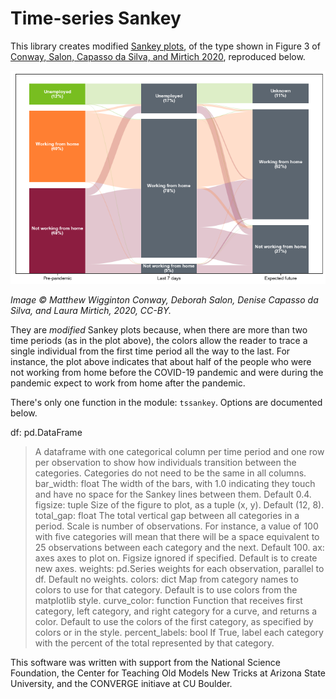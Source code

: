# Time-series Sankey

This library creates modified [Sankey plots](https://en.wikipedia.org/wiki/Sankey_diagram), of the type shown in Figure 3 of [Conway, Salon, Capasso da Silva, and Mirtich 2020](https://doi.org/10.3390/urbansci4040050), reproduced below.

![example Sankey plot showing working from home trends before, during, and after the pandemic](example.png)

_Image &copy; Matthew Wigginton Conway, Deborah Salon, Denise Capasso da Silva, and Laura Mirtich, 2020, CC-BY._

They are _modified_ Sankey plots because, when there are more than two time periods (as in the plot above), the colors allow the reader to trace a single individual from the first time period all the way to the last. For instance, the plot above indicates that about half of the people who were not working from home before the COVID-19 pandemic and were during the pandemic expect to work from home after the pandemic.

There's only one function in the module: `tssankey`. Options are documented below.

df: pd.DataFrame 
>    A dataframe with one categorical column per time period and one row per observation to show how individuals transition between the categories. Categories do not need to be the same in all columns.
bar_width: float
>    The width of the bars, with 1.0 indicating they touch and have no space for the Sankey lines between them. Default 0.4.
figsize: tuple
>    Size of the figure to plot, as a tuple (x, y). Default (12, 8).
total_gap: float
>    The total vertical gap between all categories in a period. Scale is number of observations. For instance, a value of 100 with five categories will mean that there will be a space equivalent to 25 observations between each category and the next. Default 100.
ax: axes
>    axes to plot on. Figsize ignored if specified. Default is to create new axes.
weights: pd.Series
>    weights for each observation, parallel to df. Default no weights.
colors: dict
>    Map from category names to colors to use for that category. Default is to use colors from the matplotlib style.
curve_color: function
>    Function that receives first category, left category, and right category for a curve, and returns a color. Default to use the colors of the first category, as specified by colors or in the style.
percent_labels: bool
>    If True, label each category with the percent of the total represented by that category.


This software was written with support from the National Science Foundation, the Center for Teaching Old Models New Tricks at Arizona State University, and the CONVERGE initiave at CU Boulder.

